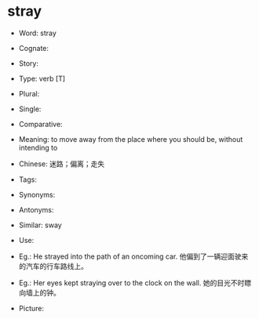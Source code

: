 # stray

- Word: stray
- Cognate: 
- Story: 

- Type: verb [T]
- Plural: 
- Single: 
- Comparative: 
- Meaning: to move away from the place where you should be, without intending to
- Chinese: 迷路；偏离；走失
- Tags: 
- Synonyms: 
- Antonyms: 
- Similar: sway
- Use: 
- Eg.: He strayed into the path of an oncoming car. 他偏到了一辆迎面驶来的汽车的行车路线上。
- Eg.: Her eyes kept straying over to the clock on the wall. 她的目光不时瞟向墙上的钟。
- Picture: 

